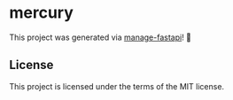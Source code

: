 # mercury

This project was generated via [manage-fastapi](https://ycd.github.io/manage-fastapi/)! :tada:

## License

This project is licensed under the terms of the MIT license.
